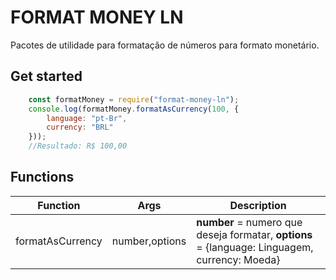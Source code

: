 # FORMAT MONEY LN  
Pacotes de utilidade para formatação de números para formato monetário.

## Get started
```javascript
    const formatMoney = require("format-money-ln");
    console.log(formatMoney.formatAsCurrency(100, {
        language: "pt-Br",
        currency: "BRL"
    }));
    //Resultado: R$ 100,00
```

## Functions

Function | Args | Description |
-------- | -----| ----------- |
|formatAsCurrency|number,options| <b>number</b> = numero que deseja formatar, <b>options</b> = {language: Linguagem, currency: Moeda}
